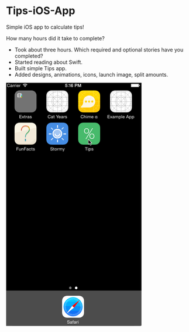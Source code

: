 Tips-iOS-App
============

Simple iOS app to calculate tips!

How many hours did it take to complete?
- Took about three hours.
Which required and optional stories have you completed? 
- Started reading about Swift.
- Built simple Tips app.
- Added designs, animations, icons, launch image, split amounts.

![alt tag](https://github.com/anujverma/Tips-iOS-App/blob/master/Tips.gif)

